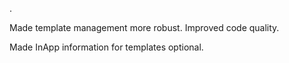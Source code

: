 .

Made template management more robust.
Improved code quality.

Made InApp information for templates optional.
